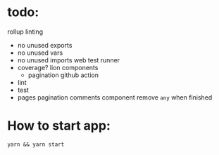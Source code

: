 # todo:
rollup
linting
- no unused exports
- no unused vars
- no unused imports
web test runner
- coverage?
lion components
    - pagination
github action
- lint
- test
- pages
pagination
comments component
remove `any` when finished








# How to start app:

```
yarn && yarn start
```